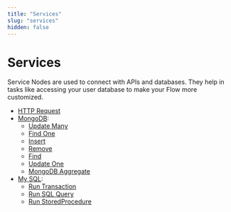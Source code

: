 ```yaml
---
title: "Services" 
slug: "services" 
hidden: false 
---
```


# Services

Service Nodes are used to connect with APIs and databases.
They help in tasks like accessing your user database to make your Flow more customized.

- [HTTP Request](http-request.md) 
- [MongoDB](mongo-db.md):
    - [Update Many](mongo-db.md#update-many)
    - [Find One](mongo-db.md#find-one)
    - [Insert](mongo-db.md#insert)
    - [Remove](mongo-db.md#remove)
    - [Find](mongo-db.md#find)
    - [Update One](mongo-db.md#update-one)
    - [MongoDB Aggregate](mongo-db.md#mongodb-aggregate)
- [My SQL](ms-sql.md):
    - [Run Transaction](ms-sql.md#run-transaction)
    - [Run SQL Query](ms-sql.md#run-query)
    - [Run StoredProcedure](ms-sql.md#run-stored-procedure)